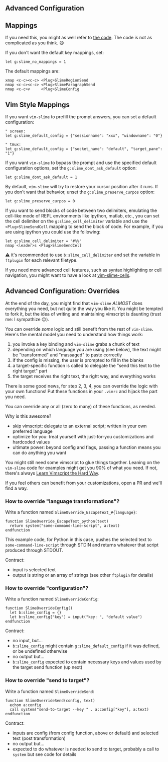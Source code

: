 
Advanced Configuration
----------------------

## Mappings
If you need this, you might as well refer to [the code](https://github.com/jpalardy/vim-slime/blob/master/plugin/slime.vim#L233-L245).
The code is not as complicated as you think. 😄

If you don't want the default key mappings, set:

```vim
let g:slime_no_mappings = 1
```

The default mappings are:

```vim
xmap <c-c><c-c> <Plug>SlimeRegionSend
nmap <c-c><c-c> <Plug>SlimeParagraphSend
nmap <c-c>v     <Plug>SlimeConfig
```

## Vim Style Mappings

If you want `vim-slime` to prefill the prompt answers, you can set a default configuration:

```vim
" screen:
let g:slime_default_config = {"sessionname": "xxx", "windowname": "0"}

" tmux:
let g:slime_default_config = {"socket_name": "default", "target_pane": "1"}
```

If you want `vim-slime` to bypass the prompt and use the specified default configuration options, set the `g:slime_dont_ask_default` option:

```vim
let g:slime_dont_ask_default = 1
```

By default, `vim-slime` will try to restore your cursor position after it runs. If you don't want that behavior, unset the `g:slime_preserve_curpos` option:

```vim
let g:slime_preserve_curpos = 0
```

If you want to send blocks of code between two delimiters, emulating the cell-like mode of REPL environments like ipython, matlab, etc., you can set the cell delimiter on the `g:slime_cell_delimiter` variable and use the `<Plug>SlimeSendCell` mapping to send the block of code. For example, if you are using ipython you could use the following:

```vim
let g:slime_cell_delimiter = "#%%"
nmap <leader>s <Plug>SlimeSendCell
```

⚠️  it's recommended to use `b:slime_cell_delimiter` and set the variable in `ftplugin` for each relevant filetype.

If you need more advanced cell features, such as syntax highlighting or cell navigation, you might want to have a look at [vim-slime-cells](https://github.com/Klafyvel/vim-slime-cells).


Advanced Configuration: Overrides
---------------------------------

At the end of the day, you might find that `vim-slime` _ALMOST_ does everything
you need, but not quite the way you like it. You might be tempted to fork it,
but the idea of writing and maintaining vimscript is daunting (trust me: I sympathize 😐).

You can override _some_ logic and still benefit from the rest of `vim-slime`.
Here's the mental model you need to understand how things work:

1. you invoke a key binding and `vim-slime` grabs a chunk of text
2. depending on which language you are using (see below), the text might be "transformed" and "massaged" to paste correctly
3. if the config is missing, the user is prompted to fill in the blanks
4. a target-specific function is called to delegate the "send this text to the right target" part
5. the target receives the right text, the right way, and everything works

There is some good news, for step 2, 3, 4, you can override the logic with your
own functions! Put these functions in your `.vimrc` and hijack the part you
need.

You can override any or all (zero to many) of these functions, as needed.

Why is this awesome?

- skip vimscript: delegate to an external script; written in your own preferred language
- optimize for you: treat yourself with just-for-you customizations and hardcoded values
- ultimate power: beyond config and flags, passing a function means you can do anything you want

You might still need some vimscript to glue things together. Leaning on the
`vim-slime` code for examples might get you 90% of what you need. If not, there's
always [Learn Vimscript the Hard Way](https://learnvimscriptthehardway.stevelosh.com/).

If you feel others can benefit from your customizations, open a PR and we'll find a way.


### How to override "language transformations"?

Write a function named `SlimeOverride_EscapeText_#{language}`:

```vim
function SlimeOverride_EscapeText_python(text)
  return system("some-command-line-script", a:text)
endfunction
```

This example code, for Python in this case, pushes the selected text to `some-command-line-script`
through STDIN and returns whatever that script produced through STDOUT.

Contract:
- input is selected text
- output is string or an array of strings (see other `ftplugin` for details)

### How to override "configuration"?

Write a function named `SlimeOverrideConfig`:

```vim
function SlimeOverrideConfig()
  let b:slime_config = {}
  let b:slime_config["key"] = input("key: ", "default value")
endfunction
```

Contract:
- no input, but...
- `b:slime_config` might contain `g:slime_default_config` if it was defined, or be undefined otherwise
- no output but...
- `b:slime_config` expected to contain necessary keys and values used by the target send function (up next)

### How to override "send to target"?

Write a function named `SlimeOverrideSend`:

```vim
function SlimeOverrideSend(config, text)
  echom a:config
  call system("send-to-target --key " . a:config["key"], a:text)
endfunction
```

Contract:
- inputs are config (from config function, above or default) and selected text (post transformation)
- no output but...
- expected to do whatever is needed to send to target, probably a call to `system` but see code for details

